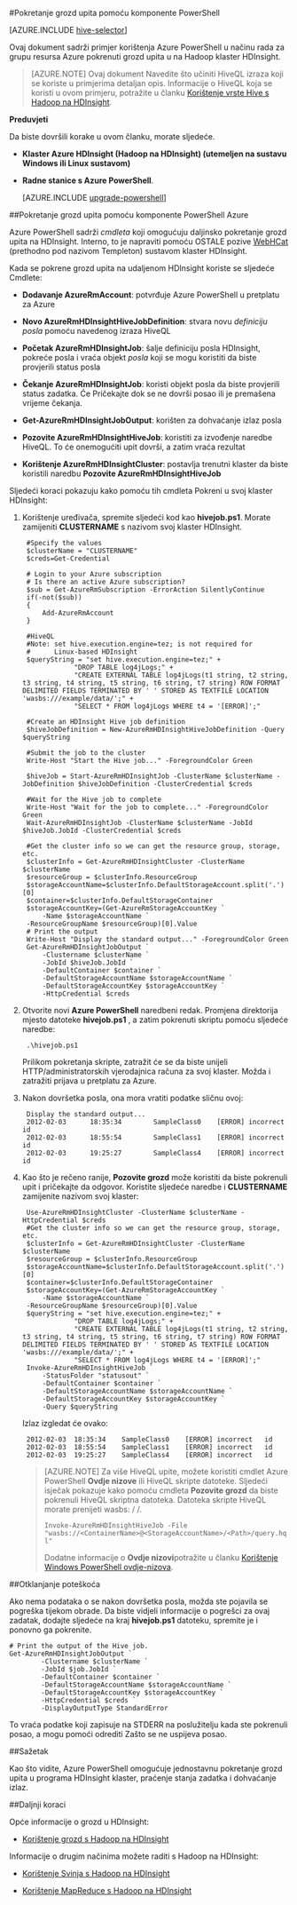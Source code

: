 <properties
   pageTitle="Hadoop grozd pomoću komponente PowerShell u HDInsight | Microsoft Azure"
   description="Korištenje ljuske PowerShell za pokretanje grozd upita u Hadoop na HDInsight."
   services="hdinsight"
   documentationCenter=""
   authors="Blackmist"
   manager="jhubbard"
   editor="cgronlun"
    tags="azure-portal"/>

<tags
   ms.service="hdinsight"
   ms.devlang="na"
   ms.topic="article"
   ms.tgt_pltfrm="na"
   ms.workload="big-data"
   ms.date="09/07/2016"
   ms.author="larryfr"/>

#<a name="run-hive-queries-using-powershell"></a>Pokretanje grozd upita pomoću komponente PowerShell

[AZURE.INCLUDE [hive-selector](../../includes/hdinsight-selector-use-hive.md)]

Ovaj dokument sadrži primjer korištenja Azure PowerShell u načinu rada za grupu resursa Azure pokrenuti grozd upita u na Hadoop klaster HDInsight.

> [AZURE.NOTE] Ovaj dokument Navedite što učiniti HiveQL izraza koji se koriste u primjerima detaljan opis. Informacije o HiveQL koja se koristi u ovom primjeru, potražite u članku [Korištenje vrste Hive s Hadoop na HDInsight](hdinsight-use-hive.md).


**Preduvjeti**

Da biste dovršili korake u ovom članku, morate sljedeće.

- **Klaster Azure HDInsight (Hadoop na HDInsight) (utemeljen na sustavu Windows ili Linux sustavom)**
- **Radne stanice s Azure PowerShell**.

    [AZURE.INCLUDE [upgrade-powershell](../../includes/hdinsight-use-latest-powershell.md)]

##<a name="run-hive-queries-using-azure-powershell"></a>Pokretanje grozd upita pomoću komponente PowerShell Azure

Azure PowerShell sadrži *cmdleta* koji omogućuju daljinsko pokretanje grozd upita na HDInsight. Interno, to je napraviti pomoću OSTALE pozive [WebHCat](https://cwiki.apache.org/confluence/display/Hive/WebHCat) (prethodno pod nazivom Templeton) sustavom klaster HDInsight.

Kada se pokrene grozd upita na udaljenom HDInsight koriste se sljedeće Cmdlete:

* **Dodavanje AzureRmAccount**: potvrđuje Azure PowerShell u pretplatu za Azure

* **Novo AzureRmHDInsightHiveJobDefinition**: stvara novu *definiciju posla* pomoću navedenog izraza HiveQL

* **Početak AzureRmHDInsightJob**: šalje definiciju posla HDInsight, pokreće posla i vraća objekt *posla* koji se mogu koristiti da biste provjerili status posla

* **Čekanje AzureRmHDInsightJob**: koristi objekt posla da biste provjerili status zadatka. Će Pričekajte dok se ne dovrši posao ili je premašena vrijeme čekanja.

* **Get-AzureRmHDInsightJobOutput**: korišten za dohvaćanje izlaz posla

* **Pozovite AzureRmHDInsightHiveJob**: koristiti za izvođenje naredbe HiveQL. To će onemogućiti upit dovrši, a zatim vraća rezultat

* **Korištenje AzureRmHDInsightCluster**: postavlja trenutni klaster da biste koristili naredbu **Pozovite AzureRmHDInsightHiveJob**

Sljedeći koraci pokazuju kako pomoću tih cmdleta Pokreni u svoj klaster HDInsight:

1. Korištenje uređivača, spremite sljedeći kod kao **hivejob.ps1**. Morate zamijeniti **CLUSTERNAME** s nazivom svoj klaster HDInsight.

        #Specify the values
        $clusterName = "CLUSTERNAME"
        $creds=Get-Credential

        # Login to your Azure subscription
        # Is there an active Azure subscription?
        $sub = Get-AzureRmSubscription -ErrorAction SilentlyContinue
        if(-not($sub))
        {
            Add-AzureRmAccount
        }

        #HiveQL
        #Note: set hive.execution.engine=tez; is not required for
        #      Linux-based HDInsight
        $queryString = "set hive.execution.engine=tez;" +
                    "DROP TABLE log4jLogs;" +
                    "CREATE EXTERNAL TABLE log4jLogs(t1 string, t2 string, t3 string, t4 string, t5 string, t6 string, t7 string) ROW FORMAT DELIMITED FIELDS TERMINATED BY ' ' STORED AS TEXTFILE LOCATION 'wasbs:///example/data/';" +
                    "SELECT * FROM log4jLogs WHERE t4 = '[ERROR]';"

        #Create an HDInsight Hive job definition
        $hiveJobDefinition = New-AzureRmHDInsightHiveJobDefinition -Query $queryString 

        #Submit the job to the cluster
        Write-Host "Start the Hive job..." -ForegroundColor Green

        $hiveJob = Start-AzureRmHDInsightJob -ClusterName $clusterName -JobDefinition $hiveJobDefinition -ClusterCredential $creds

        #Wait for the Hive job to complete
        Write-Host "Wait for the job to complete..." -ForegroundColor Green
        Wait-AzureRmHDInsightJob -ClusterName $clusterName -JobId $hiveJob.JobId -ClusterCredential $creds

        #Get the cluster info so we can get the resource group, storage, etc.
        $clusterInfo = Get-AzureRmHDInsightCluster -ClusterName $clusterName
        $resourceGroup = $clusterInfo.ResourceGroup
        $storageAccountName=$clusterInfo.DefaultStorageAccount.split('.')[0]
        $container=$clusterInfo.DefaultStorageContainer
        $storageAccountKey=(Get-AzureRmStorageAccountKey `
            -Name $storageAccountName `
        -ResourceGroupName $resourceGroup)[0].Value
        # Print the output
        Write-Host "Display the standard output..." -ForegroundColor Green
        Get-AzureRmHDInsightJobOutput `
            -Clustername $clusterName `
            -JobId $hiveJob.JobId `
            -DefaultContainer $container `
            -DefaultStorageAccountName $storageAccountName `
            -DefaultStorageAccountKey $storageAccountKey `
            -HttpCredential $creds
            
2. Otvorite novi **Azure PowerShell** naredbeni redak. Promjena direktorija mjesto datoteke **hivejob.ps1** , a zatim pokrenuti skriptu pomoću sljedeće naredbe:

        .\hivejob.ps1

    Prilikom pokretanja skripte, zatražit će se da biste unijeli HTTP/administratorskih vjerodajnica računa za svoj klaster. Možda i zatražiti prijava u pretplatu za Azure.
    
7. Nakon dovršetka posla, ona mora vratiti podatke sličnu ovoj:

        Display the standard output...
        2012-02-03      18:35:34        SampleClass0    [ERROR] incorrect       id
        2012-02-03      18:55:54        SampleClass1    [ERROR] incorrect       id
        2012-02-03      19:25:27        SampleClass4    [ERROR] incorrect       id

4. Kao što je rečeno ranije, **Pozovite grozd** može koristiti da biste pokrenuli upit i pričekajte da odgovor. Koristite sljedeće naredbe i **CLUSTERNAME** zamijenite nazivom svoj klaster:

        Use-AzureRmHDInsightCluster -ClusterName $clusterName -HttpCredential $creds
        #Get the cluster info so we can get the resource group, storage, etc.
        $clusterInfo = Get-AzureRmHDInsightCluster -ClusterName $clusterName
        $resourceGroup = $clusterInfo.ResourceGroup
        $storageAccountName=$clusterInfo.DefaultStorageAccount.split('.')[0]
        $container=$clusterInfo.DefaultStorageContainer
        $storageAccountKey=(Get-AzureRmStorageAccountKey `
            -Name $storageAccountName `
        -ResourceGroupName $resourceGroup)[0].Value
        $queryString = "set hive.execution.engine=tez;" +
                    "DROP TABLE log4jLogs;" +
                    "CREATE EXTERNAL TABLE log4jLogs(t1 string, t2 string, t3 string, t4 string, t5 string, t6 string, t7 string) ROW FORMAT DELIMITED FIELDS TERMINATED BY ' ' STORED AS TEXTFILE LOCATION 'wasbs:///example/data/';" +
                    "SELECT * FROM log4jLogs WHERE t4 = '[ERROR]';"
        Invoke-AzureRmHDInsightHiveJob `
            -StatusFolder "statusout" `
            -DefaultContainer $container `
            -DefaultStorageAccountName $storageAccountName `
            -DefaultStorageAccountKey $storageAccountKey `
            -Query $queryString

    Izlaz izgledat će ovako:

        2012-02-03  18:35:34    SampleClass0    [ERROR] incorrect   id
        2012-02-03  18:55:54    SampleClass1    [ERROR] incorrect   id
        2012-02-03  19:25:27    SampleClass4    [ERROR] incorrect   id

    > [AZURE.NOTE] Za više HiveQL upite, možete koristiti cmdlet Azure PowerShell **Ovdje nizove** ili HiveQL skripte datoteke. Sljedeći isječak pokazuje kako pomoću cmdleta **Pozovite grozd** da biste pokrenuli HiveQL skriptna datoteka. Datoteka skripte HiveQL morate prenijeti wasbs: / /.
    >
    > `Invoke-AzureRmHDInsightHiveJob -File "wasbs://<ContainerName>@<StorageAccountName>/<Path>/query.hql"`
    >
    > Dodatne informacije o **Ovdje nizovi**potražite u članku <a href="http://technet.microsoft.com/library/ee692792.aspx" target="_blank">Korištenje Windows PowerShell ovdje-nizova</a>.

##<a name="troubleshooting"></a>Otklanjanje poteškoća

Ako nema podataka o se nakon dovršetka posla, možda ste pojavila se pogreška tijekom obrade. Da biste vidjeli informacije o pogrešci za ovaj zadatak, dodajte sljedeće na kraj **hivejob.ps1** datoteku, spremite je i ponovno ga pokrenite.

    # Print the output of the Hive job.
    Get-AzureRmHDInsightJobOutput `
            -Clustername $clusterName `
            -JobId $job.JobId `
            -DefaultContainer $container `
            -DefaultStorageAccountName $storageAccountName `
            -DefaultStorageAccountKey $storageAccountKey `
            -HttpCredential $creds `
            -DisplayOutputType StandardError

To vraća podatke koji zapisuje na STDERR na poslužitelju kada ste pokrenuli posao, a mogu pomoći odrediti Zašto se ne uspijeva posao.

##<a name="summary"></a>Sažetak

Kao što vidite, Azure PowerShell omogućuje jednostavnu pokretanje grozd upita u programa HDInsight klaster, praćenje stanja zadatka i dohvaćanje izlaz.

##<a name="next-steps"></a>Daljnji koraci

Opće informacije o grozd u HDInsight:

* [Korištenje grozd s Hadoop na HDInsight](hdinsight-use-hive.md)

Informacije o drugim načinima možete raditi s Hadoop na HDInsight:

* [Korištenje Svinja s Hadoop na HDInsight](hdinsight-use-pig.md)

* [Korištenje MapReduce s Hadoop na HDInsight](hdinsight-use-mapreduce.md)
